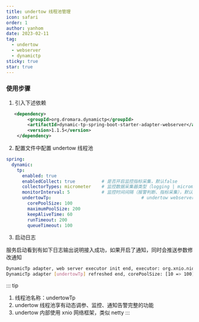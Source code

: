 ```yaml
---
title: undertow 线程池管理
icon: safari
order: 1
author: yanhom
date: 2023-02-11
tag:
  - undertow
  - webserver
  - dynamictp
sticky: true
star: true
---
```


### 使用步骤

1. 引入下述依赖

```xml
   <dependency>
        <groupId>org.dromara.dynamictp</groupId>
        <artifactId>dynamic-tp-spring-boot-starter-adapter-webserver</artifactId>
        <version>1.1.5</version>
    </dependency>
```

2. 配置文件中配置 undertow 线程池

```yaml
spring:
  dynamic:
    tp:
      enabled: true
      enabledCollect: true          # 是否开启监控指标采集，默认false
      collectorTypes: micrometer    # 监控数据采集器类型（logging | micrometer | internal_logging），默认micrometer
      monitorInterval: 5            # 监控时间间隔（报警判断、指标采集），默认5s
      undertowTp:                                  # undertow webserver线程池配置
        corePoolSize: 100
        maximumPoolSize: 200
        keepAliveTime: 60
        runTimeout: 200
        queueTimeout: 100
```

3. 启动日志

服务启动看到有如下日志输出说明接入成功，如果开启了通知，同时会推送参数修改通知

```bash
DynamicTp adapter, web server executor init end, executor: org.xnio.nio.NioXnioWorker@17ce31c   
DynamicTp adapter [undertowTp] refreshed end, corePoolSize: [10 => 100], maxPoolSize: [200 => 200], keepAliveTime: [60 => 60]
```

::: tip

1. 线程池名称：undertowTp
2. undertow 线程池享有动态调参、监控、通知告警完整的功能
3. undertow 内部使用 xnio 网络框架，类似 netty
:::